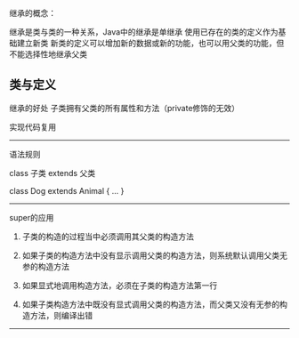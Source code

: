 继承的概念：

继承是类与类的一种关系，Java中的继承是单继承
使用已存在的类的定义作为基础建立新类
新类的定义可以增加新的数据或新的功能，也可以用父类的功能，但不能选择性地继承父类

类与定义
---

继承的好处  子类拥有父类的所有属性和方法（private修饰的无效）

实现代码复用

---

语法规则

class 子类 extends 父类

class Dog extends Animal {
  ...
}

---

super的应用

1. 子类的构造的过程当中必须调用其父类的构造方法

2. 如果子类的构造方法中没有显示调用父类的构造方法，则系统默认调用父类无参的构造方法

3. 如果显式地调用构造方法，必须在子类的构造方法第一行

4. 如果子类构造方法中既没有显式调用父类的构造方法，而父类又没有无参的构造方法，则编译出错

---